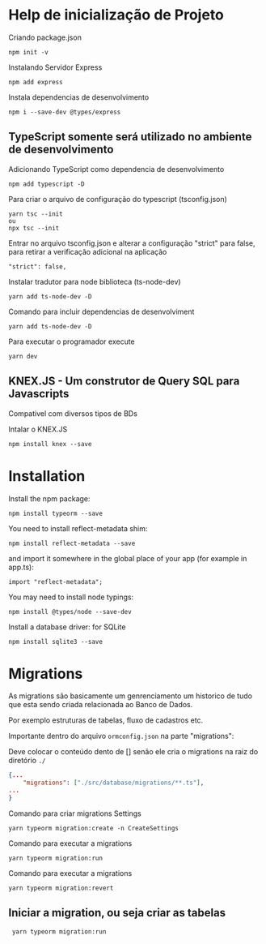# Help de inicialização de Projeto

Criando package.json
```
npm init -v
```

Instalando Servidor Express
```
npm add express
```

Instala dependencias de desenvolvimento
```
npm i --save-dev @types/express
```

## TypeScript somente será utilizado no ambiente de desenvolvimento

Adicionando TypeScript como dependencia de desenvolvimento 
```
npm add typescript -D
```

Para criar o arquivo de configuração do typescript (tsconfig.json)
```
yarn tsc --init
ou
npx tsc --init
```

Entrar no arquivo tsconfig.json e alterar a configuração "strict" para false, para retirar a verificação adicional na aplicação
```
"strict": false,  
```

Instalar tradutor para node biblioteca (ts-node-dev)
```
yarn add ts-node-dev -D
```

Comando para incluir dependencias de desenvolviment
```
yarn add ts-node-dev -D
```

Para executar o programador execute
```
yarn dev
``` 

## KNEX.JS - Um construtor de Query SQL para Javascripts
Compativel com diversos tipos de BDs

Intalar o KNEX.JS
```
npm install knex --save
```

# Installation
Install the npm package:
```
npm install typeorm --save
```
You need to install reflect-metadata shim:
```
npm install reflect-metadata --save
```
and import it somewhere in the global place of your app (for example in app.ts):
```
import "reflect-metadata";
```
You may need to install node typings:
```
npm install @types/node --save-dev
```
Install a database driver:
for SQLite
```
npm install sqlite3 --save
```

# Migrations
As migrations são basicamente um genrenciamento um historico de tudo que esta sendo criada relacionada ao Banco de Dados.

Por exemplo estruturas de tabelas, fluxo de cadastros etc.

Importante dentro do arquivo ```ormconfig.json```  na parte "migrations": 

Deve colocar o conteúdo dento de [] senão ele cria o migrations na raiz do diretório `./`
```json
{...
    "migrations": ["./src/database/migrations/**.ts"],
...
}
```

Comando para criar migrations Settings
```
yarn typeorm migration:create -n CreateSettings
```

Comando para executar a migrations
```
yarn typeorm migration:run
```

Comando para executar a migrations
```
yarn typeorm migration:revert
```
## Iniciar  a migration, ou seja criar as tabelas
```yarn
 yarn typeorm migration:run
 ```

